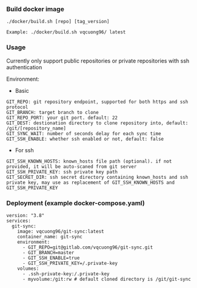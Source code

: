 ### Build docker image
```
./docker/build.sh [repo] [tag_version]

Example: ./docker/build.sh vqcuong96/ latest
```

### Usage
Currently only support public repositories or private repositories with ssh authentication

Environment:

- Basic
```
GIT_REPO: git repository endpoint, supported for both https and ssh protocol
GIT_BRANCH: target branch to clone
GIT_REPO_PORT: your git port. default: 22
GIT_DEST: destionation directory to clone repository into, default: /git/[repository_name]
GIT_SYNC_WAIT: number of seconds delay for each sync time
GIT_SSH_ENABLE: whether ssh enabled or not, default: false
```
- For ssh
```
GIT_SSH_KNOWN_HOSTS: known_hosts file path (optional). if not provided, it will be auto-scaned from git server
GIT_SSH_PRIVATE_KEY: ssh private key path
GIT_SECRET_DIR: ssh secret directory containing known_hosts and ssh private key, may use as replacement of GIT_SSH_KNOWN_HOSTS and GIT_SSH_PRIVATE_KEY
```
### Deployment (example docker-compose.yaml)
```
version: "3.8"
services:
  git-sync:
    image: vqcuong96/git-sync:latest
    container_name: git-sync
    environment:
      - GIT_REPO=git@gitlab.com/vqcuong96/git-sync.git
      - GIT_BRANCH=master
      - GIT_SSH_ENABLE=true
      - GIT_SSH_PRIVATE_KEY=/.private-key
    volumes:
      - .ssh-private-key:/.private-key
      - myvolume:/git:rw # default cloned directory is /git/git-sync
```
